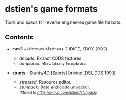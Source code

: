 dstien's game formats
=====================

Tools and specs for reverse engineered game file formats.

Contents
--------

* **mm3** - Midtown Madness 3 (DICE, XBOX 2003)
  * *decdds*: Extract CDDS textures.
  * *templates*: Misc binary templates.

* **stunts** - Stunts/4D [Sports] Driving (DSI, DOS 1990)
  * *stressed*: Resource editor.
  * *[stunpack](https://github.com/dstien/stunpack)*: Data and code unpacker.<br><small>*(Moved to https://github.com/dstien/stunpack)*</small>
